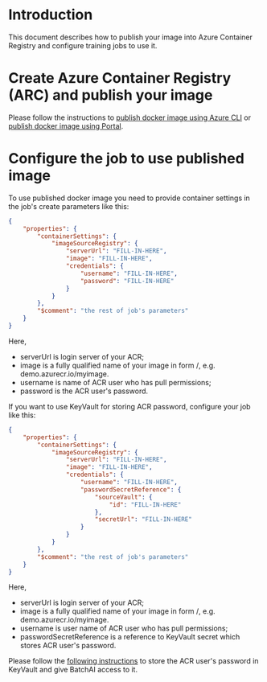 # Introduction

This document describes how to publish your image into Azure Container Registry and configure training jobs to use it.

# Create Azure Container Registry (ARC) and publish your image
Please follow the instructions to [publish docker image using Azure CLI](https://docs.microsoft.com/en-us/azure/container-registry/container-registry-get-started-azure-cli) or [publish docker image using Portal](https://docs.microsoft.com/en-us/azure/container-registry/container-registry-get-started-portal).

# Configure the job to use published image

To use published docker image you need to provide container settings in the job's create parameters like this:

```json
{
    "properties": {
        "containerSettings": {
            "imageSourceRegistry": {
                "serverUrl": "FILL-IN-HERE",
                "image": "FILL-IN-HERE",
                "credentials": {
                    "username": "FILL-IN-HERE",
                    "password": "FILL-IN-HERE"
                }
            }
        },
        "$comment": "the rest of job's parameters"
    }
}
```

Here,
- serverUrl is login server of your ACR;
- image is a fully qualified name of your image in form <login server>/<image name>, e.g. demo.azurecr.io/myimage.
- username is name of ACR user who has pull permissions;
- password is the ACR user's password.

If you want to use KeyVault for storing ACR password, configure your job like this:

```json
{
    "properties": {
        "containerSettings": {
            "imageSourceRegistry": {
                "serverUrl": "FILL-IN-HERE",
                "image": "FILL-IN-HERE",
                "credentials": {
                    "username": "FILL-IN-HERE",
                    "passwordSecretReference": {
                        "sourceVault": {
                            "id": "FILL-IN-HERE"
                        },
                        "secretUrl": "FILL-IN-HERE"
                    }
                }
            }
        },
        "$comment": "the rest of job's parameters"
    }
}
```
Here,
- serverUrl is login server of your ACR;
- image is a fully qualified name of your image in form <login server>/<image name>, e.g. demo.azurecr.io/myimage.
- username is user name of ACR user who has pull permissions;
- passwordSecretReference is a reference to KeyVault secret which stores ACR user's password.

Please follow the [following instructions](https://github.com/Azure/BatchAI/blob/master/documentation/using-azure-cli-20.md#using-keyvault-for-storing-secrets) to store the ACR user's
password in KeyVault and give BatchAI access to it.

